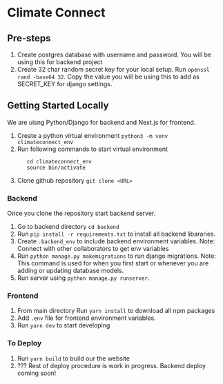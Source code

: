 # Climate Connect

## Pre-steps

1.  Create postgres database with username and password. You will be using this for backend project
2.  Create 32 char random secret key for your local setup. Run `openssl rand -base64 32`. Copy the
    value you will be using this to add as SECRET_KEY for django settings.

## Getting Started Locally

We are uisng Python/Django for backend and Next.js for frontend.

1.  Create a python virtual environment `python3 -m venv climateconnect_env`
2.  Run following commands to start virtual environment
    ```
       cd climateconnect_env
       source bin/activate
    ```
3.  Clone github repository `git clone <URL>`

### Backend

Once you clone the repository start backend server.

1.  Go to backend directory `cd backend`
2.  Run `pip install -r requirements.txt` to install all backend libararies.
3.  Create `.backend_env` to include backend environment variables. Note: Connect with other
    collaborators to get env variables
4.  Run `python manage.py makemigrations` to run django migrations. Note: This command is used for
    when you first start or whenever you are adding or updating database models.
5.  Run server using `python manage.py runserver`.

### Frontend

1. From main directory Run `yarn install` to download all npm packages
2. Add `.env` file for frontend environment variables.
3. Run `yarn dev` to start developing

### To Deploy

1. Run `yarn build` to build our the website
2. ??? Rest of deploy procedure is work in progress. Backend deploy coming soon!
